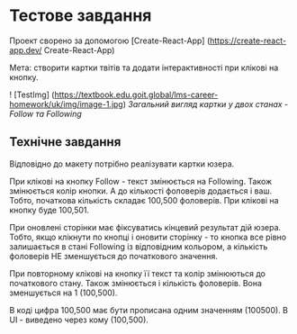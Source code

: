 # Тестове завдання

Проект сворено за допомогою [Create-React-App] (https://create-react-app.dev/ Create-React-App)

Мета: створити картки твітів та додати інтерактивності при клікові на кнопку.

! [TestImg] (https://textbook.edu.goit.global/lms-career-homework/uk/img/image-1.jpg)
_Загальний вигляд картки у двох станах - Follow та Following_

## Технічне завдання​

Відповідно до макету потрібно реалізувати картки юзера.

При клікові на кнопку Follow - текст змінюється на Following. Також змінюється колір кнопки. А до кількості фоловерів додається і ваш. Тобто, початкова кількість складає 100,500 фоловерів. При клікові на кнопку буде 100,501.

При оновлені сторінки має фіксуватись кінцевий результат дій юзера. Тобто, якщо клікнути по кнопці і оновити сторінку - то кнопка все рівно залишається в стані Following із відповідним кольором, а кількість фоловерів НЕ зменшується до початкового значення.

При повторному клікові на кнопку її текст та колір змінюються до початкового стану. Також змінюється і кількість фоловерів. Вона зменшується на 1 (100,500).

В коді цифра 100,500 має бути прописана одним значенням (100500). В UI - виведено через кому (100,500).
